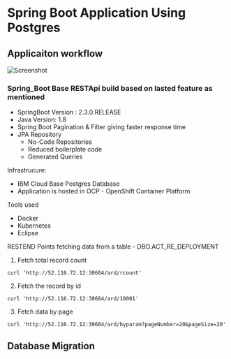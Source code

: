 # Spring Boot Application Using Postgres

## Applicaiton workflow
![Screenshot](https://github.com/Sherpa99/pearlchain-poc/blob/master/docs/images/%20springboot_app.png)
### Spring_Boot Base RESTApi build based on lasted feature as mentioned
* SpringBoot Version : 2.3.0.RELEASE
* Java Version: 1.8
* Spring Boot Pagination & Filter giving faster response time
* JPA Repository
  * No-Code Repositories
  * Reduced boilerplate code
  * Generated Queries

Infrastrucure:
* IBM Cloud Base Postgres Database
* Application is hosted in OCP - OpenShift Container Platform

Tools used
* Docker 
* Kubernetes
* Eclipse

RESTEND Points fetching data from a table - DBO.ACT_RE_DEPLOYMENT
1) Fetch total record count
```console
curl 'http://52.116.72.12:30604/ard/rcount'
```
2) Fetch the record by id
```console
curl 'http://52.116.72.12:30604/ard/10001'
```
3) Fetch data by page
```console
curl 'http://52.116.72.12:30604/ard/byparam?pageNumber=20&pageSize=20'
```

## Database Migration<a href=https://github.com/Sherpa99/pearlchain-poc/blob/master/docs/db_migration_process.md></a>